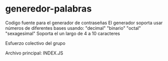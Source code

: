 # generedor-palabras
Codigo fuente para el generador de contraseñas
El generador soporta usar números de diferentes bases usando: "decimal" "binario" "octal" "sexagesimal"
Soporta el un largo de 4 a 10 caracteres

Esfuerzo colectivo del grupo

Archivo principal: INDEX.JS
